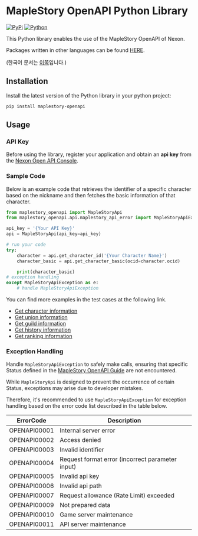 # MapleStory OpenAPI Python Library

[![PyPi](https://img.shields.io/pypi/v/maplestory-openapi)](https://img.shields.io/pypi/v/maplestory-openapi)
[![Python](https://github.com/SpiralMoon/maplestory.openapi/actions/workflows/python_test.yaml/badge.svg)](https://github.com/SpiralMoon/maplestory.openapi/actions/workflows/python_test.yaml)

This Python library enables the use of the MapleStory OpenAPI of Nexon.

Packages written in other languages can be found [HERE](https://github.com/SpiralMoon/maplestory.openapi).

(한국어 문서는 [이쪽](https://github.com/SpiralMoon/maplestory.openapi/blob/master/python/README.md)입니다.)

## Installation

Install the latest version of the Python library in your python project:

```bash
pip install maplestory-openapi
```

## Usage

### API Key

Before using the library, register your application and obtain an **api key** from the [Nexon Open API Console](https://openapi.nexon.com/my-application/).

### Sample Code

Below is an example code that retrieves the identifier of a specific character based on the nickname and then fetches the basic information of that character.

```python
from maplestory_openapi import MapleStoryApi
from maplestory_openapi.api.maplestory_api_error import MapleStoryApiException

api_key = '{Your API Key}'
api = MapleStoryApi(api_key=api_key)

# run your code
try:
    character = api.get_character_id('{Your Character Name}')
    character_basic = api.get_character_basic(ocid=character.ocid)

    print(character_basic)
# exception handling
except MapleStoryApiException as e:
    # handle MapleStoryApiException
```

You can find more examples in the test cases at the following link.

- [Get character information](https://github.com/SpiralMoon/maplestory.openapi/blob/master/python/test/character_api_test.py)
- [Get union information](https://github.com/SpiralMoon/maplestory.openapi/blob/master/python/test/union_api_test.py)
- [Get guild information](https://github.com/SpiralMoon/maplestory.openapi/blob/master/python/test/guild_api_test.py)
- [Get history information](https://github.com/SpiralMoon/maplestory.openapi/blob/master/python/test/history_api_test.py)
- [Get ranking information](https://github.com/SpiralMoon/maplestory.openapi/blob/master/python/test/ranking_api_test.py)

### Exception Handling

Handle `MapleStoryApiException` to safely make calls, ensuring that specific Status defined in the [MapleStory OpenAPI Guide](https://openapi.nexon.com/guide/request-api) are not encountered.

While `MapleStoryApi` is designed to prevent the occurrence of certain Status, exceptions may arise due to developer mistakes.

Therefore, it's recommended to use `MapleStoryApiException` for exception handling based on the error code list described in the table below.

| ErrorCode    | Description                                      |
|--------------|--------------------------------------------------|
| OPENAPI00001 | Internal server error                            |
| OPENAPI00002 | Access denied                                    |
| OPENAPI00003 | Invalid identifier                               |
| OPENAPI00004 | Request format error (incorrect parameter input) |
| OPENAPI00005 | Invalid api key                                  |
| OPENAPI00006 | Invalid api path                                 |
| OPENAPI00007 | Request allowance (Rate Limit) exceeded          |
| OPENAPI00009 | Not prepared data                                |
| OPENAPI00010 | Game server maintenance                         |
| OPENAPI00011 | API server maintenance                          |
